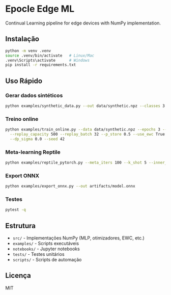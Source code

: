 # Epocle Edge ML

Continual Learning pipeline for edge devices with NumPy implementation.

## Instalação

```bash
python -m venv .venv
source .venv/bin/activate   # Linux/Mac
.venv\Scripts\activate      # Windows
pip install -r requirements.txt
```

## Uso Rápido

### Gerar dados sintéticos
```bash
python examples/synthetic_data.py --out data/synthetic.npz --classes 3 --per_class 200 --dim 20 --seed 42
```

### Treino online
```bash
python examples/train_online.py --data data/synthetic.npz --epochs 3 --lr 1e-2 \
  --replay_capacity 500 --replay_batch 32 --p_store 0.5 --use_ewc True \
  --dp_sigma 0.0 --seed 42
```

### Meta-learning Reptile
```bash
python examples/reptile_pytorch.py --meta_iters 100 --k_shot 5 --inner_steps 5 --seed 42
```

### Export ONNX
```bash
python examples/export_onnx.py --out artifacts/model.onnx
```

### Testes
```bash
pytest -q
```

## Estrutura

- `src/` - Implementações NumPy (MLP, otimizadores, EWC, etc.)
- `examples/` - Scripts executáveis
- `notebooks/` - Jupyter notebooks
- `tests/` - Testes unitários
- `scripts/` - Scripts de automação

## Licença

MIT

